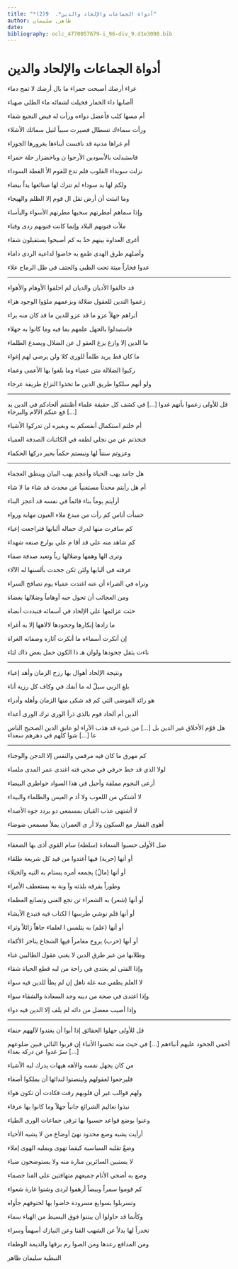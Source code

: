 ```yaml
---
title: "*أدواة الجماعات والإلحاد والدين*.  9(2)"
author: ظاهر, سليمان
date: 
bibliography: oclc_4770057679-i_96-div_9.d1e3098.bib
---
```




#  أدواة الجماعات والإلحاد والدين 


 غراء أرضك أصبحت حمراء   ما بال أرضك لا تمج دماء  

 أأصابها داء الخمار فخيلت   لشفائه ماء الطلى صهباء  

 أم مسها كلب فأعضل دواءه   ورأت له فيض النجيع شفاء  

 ورأت سماءك تسطال فصيرت   سبباً لنيل سمائك الأشلاء  

 أم غراها مدنية قد نافست   أبناءها بغرورها الجوزاء  

 فاستبدلت بالأسودين الأرجوا   ن وباخضرار حلة حمراء  

 نزلت سويداء القلوب فلم تدع   للقوم الأ القطة السوداء  

 ولكم لها يد سوداء لم   تترك لها صنائعها يداً بيضاء  

 وما انبتت أن أرض تقل ال   قوم إلا الظلم والهيجاء  

 وإذا سماهم أمطرتهم سحبها   مطرتهم الأسواء والبأساء  

 ملأت فنونهم البلاد وإنما   كانت فنونهم ردى وفناء  

 أغرى العداوة بينهم حدٌ به   كم أصبحوا يستقبلون شقاء  

 وأضلهم طرق الهدى طمع به   خاضوا لداعية الردى داماء  

 عدوا فخاراً ميتة تحت الظبي   والحتف في ظل الرماح علاء  

 * * * * 

 قد خالفوا الأديان والديان لم   احلفوا الأوهام والأهواء  

 زعموا التدين للعقول ضلالة   وبزعمهم ملؤوا الوجود هراء  

 أتراهم جهلاً عزو ما قد عزو   للدين ما قد كان منه براء  

 فاستبدلوا بالجهل علمهم بما   فيه وما كانوا به جهلاء  

 ما الدين إلا وازع يزع العقو   ل عن الضلال ويصدع الظلماء  

 ما كان قط يريد ظلماً للورى   كلا ولن يرضى لهم إغواء  

 ركبوا الضلالة متن عمياء وما   بلغوا بها الأعمى وعماء  

 ولو أنهم سلكوا طريق الدين ما   تخذوا النزاع طريقة عرجاء  

 * * * * * * * 

 قل للأولى زعموا بأنهم غدوا  [...]  في كشف كل حقيقة علماء   أظننتم ألحادكم في الدين يد  [...]  فع عنكم الآلام والبرحاء 

 أم خلتم استكمال أنفسكم به   وبغيره لن تدركوا الأشياء  

 فتخذتم عن من تجلى لطفه   في الكائنات الصدفة العمياء  

 وعزوتم سنناً لها ونبستم   حكماً يحير دركها الحكماء  

 * * * * * * * 

 هل جامد يهب الحياة وأعجم   يهب البيان وينطق العجماء  

 أم هل رأيتم محدثاً مستغنياً   عن محدث قد شاء ما لا شاء  

 أرأيتم يوماً بناء قائماً   في نفسه قد أعجز البناء  

 خسأت أناس كم رأت من مبدع   ملاء العيون مهابة ورواء  

 كم سافرت منها لدرك حماله   ألبابها فتراجعت إعياء  

 كم شاهد منه على قد أقا   م على بوارع صنعه شهداء  

 وترى الها وهمها وضلالها   رباً وتعبد صدفة صماء  

 عرفته في ألبابها ولئن تكن   جحدت بألسنها له الآلاء  

 وتراه في الضراء أن عنه اغتدت   عمياء يوم تصافح السراء  

 ومن العجائب أن تحول حبه   أوهاماً وضلالها بغضاة  

 حثت عزائمها على الإلحاد في   أسمائه فتبددت أنضاة  

 ما زادها إنكارها وجحودها   لالاهها إلا به أغراء  

 إن أنكرت أسماءه ما أنكرت   آثاره وصفاته الغراة  

 ناءت بثقل جحودها ولوان هـ   ذا الكون حمل بعض ذاك لتاء  

 * * * * * * * 

 ونتيجة الإلحاد أهوال بها   رزح الزمان وأهد إعياء  

 بلغ الزبى سيلٌ له ما أنفك في   وكاف كل رزية أتاء  

 هو رائد الفوضى التي كم قد شكى   منها الزمان وأهله وأدراء  

 ألدين أم ألحاد قوم بالذي   ذرأ الورى ترك الورى أعداء  

 هل قوّم الأخلاق غير الدين بل  [...]  من غيره قد هذب الآراء   لو عانق الدين الصحيح الناس عا  [...]  شوا كلهم في دهرهم سعداء 

 * * * * * * * * * 

 كم مهرق ما كان فيه مرقمي   والنفس إلا الدجن والوجناء  

 لولا الذي قد خط حرفي في صحي   فته اغتدى عمر المدى ملساء  

 أرعى النجوم مملقة وأحيل في   هذا السواد خواطري البيضاء  

 لا أشتكي من اللعوب ولا أذ   م العيس والظلماء والبيداء  

 لا أشتهي عذب القيان بمسمعي   دو يردد جوه الأصداء  

 أهوى القفار مع السكون ولا أر   ى العمران يملأ مسمعي ضوضاء  

 * * * * * * * * 

 ضل الأولى حسبوا السعادة (سلطة)   سام القوي أذى بها الضعفاء  

 أو أنها (حرية) فيها أغتدوا   من قيد كل شريعة طلقاء  

 أو أنها (مالٌ) يجمعه أمره   يستام به التيه والخيلاء  

 وطوراً يفرقه بلذته وآ   ونة به يستعطف الأمراء  

 أو أنها (شعر) به الشعراء تن   تجع الغنى وتصانع العظماء  

 أو أنها قلم توشي طرسها ا   لكتاب فيه فتبدع الأيشاء  

 أو أنها (علم) به يتلمس ا   لعلماء جاهاًً زائلاً وثراء  

 أو أنها (حرب) يروح مغامراً   فيها الشجاع يناجز الأكفاء  

 وطلابها من غير طرق الدين لا   يغني عقول الطالبين غناء  

 وإذا الفتى لم يغتدي في راحة   من لبه قطع الحياة شقاء  

 لا العلم يطفي منه غلة ناهل   إن لم يطأ للدين فيه سواء  

 وإذا اغتدى في صحة من دينه   وجد السعادة والشقاء سواء  

 وإذا أصيب معضل من دائه   لم يلف إلا الدين فيه دواء  

 * * * * * * * 

 قل للأولى جهلوا الحقائق إذا أبوا   أن يغتدوا لآلههم حنفاء  

 أخفى الجحود عليهم أنباءهم  [...]  في حيث منه تحسوا الأنباء   إن قربوا النائي فبين ضلوعهم  [...]  سرٌ غدوا عن دركه بعداء 

 من كان يجهل نفسه والآهه   هيهات يدرك لبه الأشياء  

 فليرجعوا لعقولهم ولينصتوا   لندائها أن يملكوا أصغاء  

 ولهم قوالب غير أن قلوبهم   رقت فكادت أن تكون هواء  

 نبذوا تعاليم الشرائع جانباً   جهلاً وما كانوا بها عرفاء  

 وعنوا بوضع قواعد حسبوا بها   ترقى جماعات الورى الطياء  

 أرأيت يشبه وضع محدود نهىً   أوضاع من لا يشبه الأحياء  

 وضعٌ تقلبه السياسية كيفما   تهوى ويمليه الهوى إملاء  

 لا يستبين السائرين منارة   منه ولا يستوضحون ضياء  

 وضع به أضحى الأنام جميعهم   متهافتين على الفنا خصماء  

 كم قوموا سمراً وبيضاً أرهفوا   لردى وشنوا غارة شعواء  

 وتسربلوا بسوابغ مسرودة   خاضوا بها لحتوفهم جأواه  

 وكأنما قد حاولوا أن يبتنوا   فوق البسيط من الهباء سماء  

 تخدراً لها بدلاً عن الشهب القنا   وعن النيازك أسهماً وسراء  

 ومن المدافع رعدها ومن الصوا   رم برقها والديمة الوطفاء  

 النبطية  سليمان  ظاهر 
